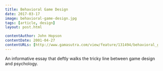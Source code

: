 ```yaml
---
title: Behavioral Game Design
date: 2017-03-17
image: behavioral-game-design.jpg
tags: [article, design]
layout: post.html

contentAuthor: John Hopson
contentDate: 2001-04-27
contentURLs: [http://www.gamasutra.com/view/feature/131494/behavioral_game_design.php]
---
```


An informative essay that deftly walks the tricky line between game design and psychology.
